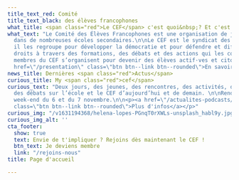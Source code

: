 ```yaml
---
title_text_red: Comité
title_text_black: des élèves francophones
what_title: <span class="red">Le CEF</span> c'est quoi&nbsp;? Et c'est qui&nbsp;?
what_text: "Le Comité des Élèves Francophones est une organisation de jeunesse présente
  dans de nombreuses écoles secondaires.\n\nLe CEF est le syndicat des élèves du secondaire,
  il les regroupe pour développer la démocratie et pour défendre et diffuser leurs
  droits à travers des formations, des débats et des actions qui les concernent. Les
  membres du CEF s’organisent pour devenir des élèves actif·ves et citoyen·nes. \n\n<p><a
  href=\"/presentation\" class=\"btn btn--link btn--rounded\">En savoir plus</a></p>"
news_title: Dernières <span class="red">Actus</span>
curious_title: My <span class="red">cef</span>
curious_text: "Deux jours, des jeunes, des rencontres, des activités, des discussions,
  des débats sur l’école et le CEF d’aujourd’hui et de demain. \n\nRendez-vous le
  week-end du 6 et du 7 novembre.\n\n<p><a href=\"/actualites-podcasts/mycef-le-week-end-par-pour-et-avec-les-eleves/\"
  class=\"btn btn--link btn--rounded\">Plus d'infos</a></p>"
curious_img: "/v1631194368/helena-lopes-PGnqT0rXWLs-unsplash_habl9y.jpg"
curious_img_alt: ''
cta_footer:
  show: true
  text: Envie de t'impliquer ? Rejoins dès maintenant le CEF !
  btn_text: Je deviens membre
  link: "/rejoins-nous"
title: Page d'accueil

---
```

